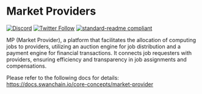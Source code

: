 # Market Providers
[![Discord](https://img.shields.io/discord/770382203782692945?label=Discord&logo=Discord)](https://discord.gg/Jd2BFSVCKw)
[![Twitter Follow](https://img.shields.io/twitter/follow/swan_chain)](https://twitter.com/swan_chain)
[![standard-readme compliant](https://img.shields.io/badge/readme%20style-standard-brightgreen.svg)](https://github.com/RichardLitt/standard-readme)

MP (Market Provider), a platform that facilitates the allocation of computing jobs to providers, utilizing an auction engine for job distribution and a payment engine for financial transactions. It connects job requesters with providers, ensuring efficiency and transparency in job assignments and compensations.


Please refer to the following docs for details:
https://docs.swanchain.io/core-concepts/market-provider
